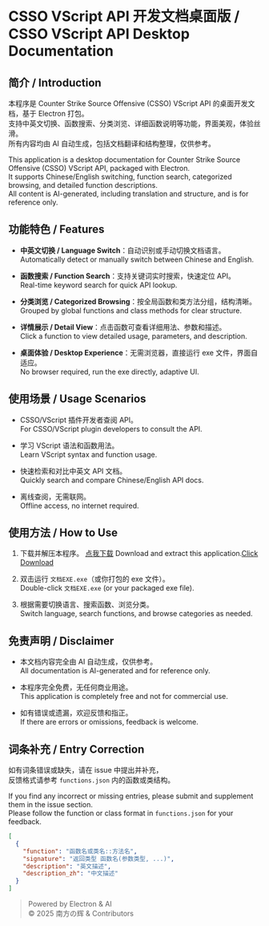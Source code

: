 # CSSO VScript API 开发文档桌面版 / CSSO VScript API Desktop Documentation

## 简介 / Introduction

本程序是 Counter Strike Source Offensive (CSSO) VScript API 的桌面开发文档，基于 Electron 打包。  
支持中英文切换、函数搜索、分类浏览、详细函数说明等功能，界面美观，体验丝滑。  
所有内容均由 AI 自动生成，包括文档翻译和结构整理，仅供参考。

This application is a desktop documentation for Counter Strike Source Offensive (CSSO) VScript API, packaged with Electron.  
It supports Chinese/English switching, function search, categorized browsing, and detailed function descriptions.  
All content is AI-generated, including translation and structure, and is for reference only.

## 功能特色 / Features

- **中英文切换 / Language Switch**：自动识别或手动切换文档语言。  
  Automatically detect or manually switch between Chinese and English.

- **函数搜索 / Function Search**：支持关键词实时搜索，快速定位 API。  
  Real-time keyword search for quick API lookup.

- **分类浏览 / Categorized Browsing**：按全局函数和类方法分组，结构清晰。  
  Grouped by global functions and class methods for clear structure.

- **详情展示 / Detail View**：点击函数可查看详细用法、参数和描述。  
  Click a function to view detailed usage, parameters, and description.

- **桌面体验 / Desktop Experience**：无需浏览器，直接运行 exe 文件，界面自适应。  
  No browser required, run the exe directly, adaptive UI.

## 使用场景 / Usage Scenarios

- CSSO/VScript 插件开发者查阅 API。  
  For CSSO/VScript plugin developers to consult the API.

- 学习 VScript 语法和函数用法。  
  Learn VScript syntax and function usage.

- 快速检索和对比中英文 API 文档。  
  Quickly search and compare Chinese/English API docs.

- 离线查阅，无需联网。  
  Offline access, no internet required.

## 使用方法 / How to Use

1. 下载并解压本程序。 <a href="https://github.com/nanhui233/Counter-Strike-Source-Offensive-VScripts-API/releases">点我下载</a> 
   Download and extract this application.<a href="https://github.com/nanhui233/Counter-Strike-Source-Offensive-VScripts-API/releases">Click Download</a> 

2. 双击运行 `文档EXE.exe`（或你打包的 exe 文件）。  
   Double-click `文档EXE.exe` (or your packaged exe file).

3. 根据需要切换语言、搜索函数、浏览分类。  
   Switch language, search functions, and browse categories as needed.

## 免责声明 / Disclaimer

- 本文档内容完全由 AI 自动生成，仅供参考。  
  All documentation is AI-generated and for reference only.

- 本程序完全免费，无任何商业用途。  
  This application is completely free and not for commercial use.

- 如有错误或遗漏，欢迎反馈和指正。  
  If there are errors or omissions, feedback is welcome.

## 词条补充 / Entry Correction

如有词条错误或缺失，请在 issue 中提出并补充，  
反馈格式请参考 `functions.json` 内的函数或类结构。

If you find any incorrect or missing entries, please submit and supplement them in the issue section.  
Please follow the function or class format in `functions.json` for your feedback.

```json
[
  {
    "function": "函数名或类名::方法名",
    "signature": "返回类型 函数名(参数类型, ...)",
    "description": "英文描述",
    "description_zh": "中文描述"
  }
]
```

> Powered by Electron & AI  
> © 2025 南方の辉 & Contributors
